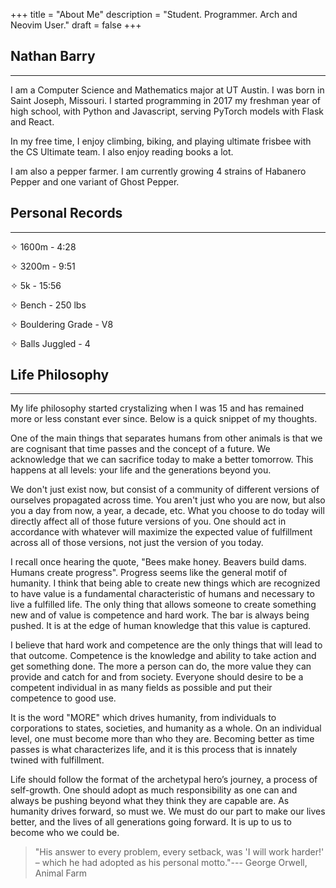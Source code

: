 +++
title = "About Me"
description = "Student. Programmer. Arch and Neovim User."
draft = false
+++


## Nathan Barry 
***
I am a Computer Science and Mathematics major at UT Austin. I was born in Saint Joseph, Missouri. I started programming in 2017 my freshman year of high school, with Python and Javascript, serving PyTorch models with Flask and React.

In my free time, I enjoy climbing, biking, and playing ultimate frisbee with the CS Ultimate team. I also enjoy reading books a lot.

I am also a pepper farmer. I am currently growing 4 strains of Habanero Pepper and one variant of Ghost Pepper.



## Personal Records
***
✧ 1600m - 4:28

✧ 3200m - 9:51

✧ 5k - 15:56

✧ Bench - 250 lbs

✧ Bouldering Grade - V8

✧ Balls Juggled - 4



## Life Philosophy
***
My life philosophy started crystalizing when I was 15 and has remained more or less constant ever since. Below is a quick snippet of my thoughts.

One of the main things that separates humans from other animals is that we are cognisant that time passes and the concept of a future. We acknowledge that we can sacrifice today to make a better tomorrow. This happens at all levels: your life and the generations beyond you.

We don't just exist now, but consist of a community of different versions of ourselves propagated across time. You aren't just who you are now, but also you a day from now, a year, a decade, etc. What you choose to do today will directly affect all of those future versions of you. One should act in accordance with whatever will maximize the expected value of fulfillment across all of those versions, not just the version of you today.

I recall once hearing the quote, "Bees make honey. Beavers build dams. Humans create progress". Progress seems like the general motif of humanity. I think that being able to create new things which are recognized to have value is a fundamental characteristic of humans and necessary to live a fulfilled life. The only thing that allows someone to create something new and of value is competence and hard work. The bar is always being pushed. It is at the edge of human knowledge that this value is captured.

I believe that hard work and competence are the only things that will lead to that outcome. Competence is the knowledge and ability to take action and get something done. The more a person can do, the more value they can provide and catch for and from society. Everyone should desire to be a competent individual in as many fields as possible and put their competence to good use.

It is the word "MORE" which drives humanity, from individuals to corporations to states, societies, and humanity as a whole. On an individual level, one must become more than who they are. Becoming better as time passes is what characterizes life, and it is this process that is innately twined with fulfillment.

Life should follow the format of the archetypal hero’s journey, a process of self-growth. One should adopt as much responsibility as one can and always be pushing beyond what they think they are capable are. As humanity drives forward, so must we. We must do our part to make our lives better, and the lives of all generations going forward. It is up to us to become who we could be.

> "His answer to every problem, every setback, was 'I will work harder!' – which he had adopted as his personal motto."--- George Orwell, Animal Farm

